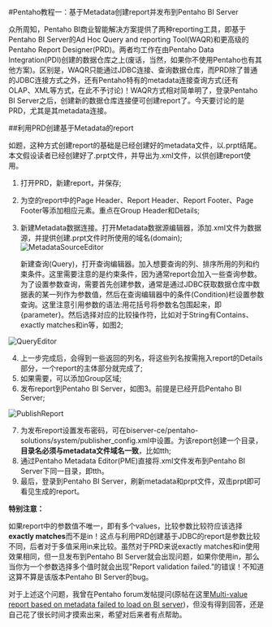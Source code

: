 #Pentaho教程一：基于Metadata创建report并发布到Pentaho BI Server

众所周知，Pentaho BI商业智能解决方案提供了两种reporting工具，即基于Pentaho BI Server的Ad Hoc Query and reporting Tool(WAQR)和更高级的Pentaho Report Designer(PRD)。两者均工作在由Pentaho Data Integration(PDI)创建的数据仓库之上(废话，当然，如果你不使用Pentaho也有其他方案)。区别是，WAQR只能通过JDBC连接、查询数据仓库，而PRD除了普通的JDBC连接方式之外，还有Pentaho特有的metadata连接查询方式(还有OLAP、XML等方式，在此不予讨论)！WAQR方式相对简单明了，登录Pentaho BI Server之后，创建新的数据仓库连接便可创建report了。今天要讨论的是PRD，尤其是其metadata连接。

##利用PRD创建基于Metadata的report

如题，这种方式创建report的基础是已经创建好的metadata文件，以.prpt结尾。本文假设读者已经创建好了.prpt文件，并导出为.xmI文件，以供创建report使用。

1. 打开PRD，新建report，并保存;
2. 为空的report中的Page Header、Report Header、Report Footer、Page Footer等添加相应元素。重点在Group Header和Details;
3. 新建Metadata数据连接。打开Metadata数据源编辑器，添加.xmI文件为数据源，并提供创建.prpt文件时所使用的域名(domain);
![MetadataSourceEditor](https://github.com/MacIt/tutorial/blob/img/MetadataSourceEditor.png)

	新建查询(Query)，打开查询编辑器。加入想要查询的列、排序所用的列和约束条件。这里需要注意的是约束条件，因为通常report会加入一些查询参数。为了设置参数查询，需要首先创建参数，通常是通过JDBC获取数据仓库中数据表的某一列作为参数值，然后在查询编辑器中的条件(Condition)栏设置参数查询。这里注意引用参数的语法:用花括号将参数名包围起来，即{parameter}。然后选择对应的比较操作符，比如对于String有Contains、exactly matches和in等，如图2;
	
![QueryEditor](https://github.com/MacIt/tutorial/blob/img/QueryEditor.png)

4. 上一步完成后，会得到一些返回的列名，将这些列名按需拖入report的Details部分，一个report的主体部分就完成了;
5. 如果需要，可以添加Group区域;
6. 发布report到Pentaho BI Server，如图3。前提是已经开启Pentaho BI Server;

![PublishReport](https://github.com/MacIt/tutorial/blob/img/PublishReport.png)
 
7. 为发布report设置发布密码，可在biserver-ce/pentaho-solutions/system/publisher_config.xml中设置。为该report创建一个目录，**目录名必须与metadata文件域名一致**，比如tth;
8. 通过Pentaho Metadata Editor(PME)直接将.xmI文件发布到Pentaho BI Server下同一目录，即tth。
9. 最后，登录到Pentaho BI Server，刷新metadata和prpt文件，双击prpt即可看见生成的report。

**特别注意：**

如果report中的参数值不唯一，即有多个values，比较参数比较符应该选择**exactly matches**而不是in！这点与利用PRD创建基于JDBC的report是参数比较不同，后者对于多值采用in来比较。虽然对于PRD来说exactly matches和in使用效果相同，但一旦发布到Pentaho BI Server就会出现问题，如果你使用in，那么当你为一个参数选择多个值时就会出现”Report validation failed.”的错误！不知道这算不算是该版本Pentaho BI Server的bug。

对于上述这个问题，我曾在Pentaho forum发帖提问(原帖在这里[Multi-value report based on metadata failed to load on BI server](http://forums.pentaho.com/showthread.php?93280-Multi-value-report-based-on-metadata-failed-to-load-on-BI-server&p=278644#post278644))，但没有得到回答，还是自己花了很长时间才摸索出来，希望对后来者有点帮助。
